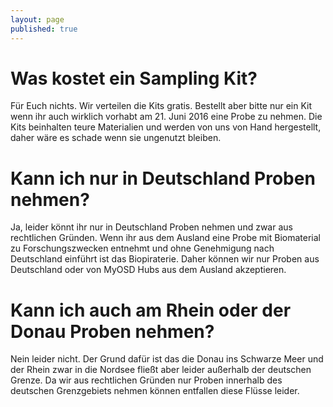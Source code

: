 ```yaml
---
layout: page
published: true
---
```




# Was kostet ein Sampling Kit?
Für Euch nichts. Wir verteilen die Kits gratis. Bestellt aber bitte nur ein Kit wenn ihr auch wirklich vorhabt am 21. Juni 2016 eine Probe zu nehmen. Die Kits beinhalten teure Materialien und werden von uns von Hand hergestellt, daher wäre es schade wenn sie ungenutzt bleiben.

# Kann ich nur in Deutschland Proben nehmen?
Ja, leider könnt ihr nur in Deutschland Proben nehmen und zwar aus rechtlichen Gründen. Wenn ihr aus dem Ausland eine Probe mit Biomaterial zu Forschungszwecken entnehmt und ohne Genehmigung nach Deutschland einführt ist das Biopiraterie. Daher können wir nur Proben aus Deutschland oder von MyOSD Hubs aus dem Ausland akzeptieren.

# Kann ich auch am Rhein oder der Donau Proben nehmen?
Nein leider nicht. Der Grund dafür ist das die Donau ins Schwarze Meer und der Rhein zwar in die Nordsee fließt aber leider außerhalb der deutschen Grenze. Da wir aus rechtlichen Gründen nur Proben innerhalb des deutschen Grenzgebiets nehmen können entfallen diese Flüsse leider.
